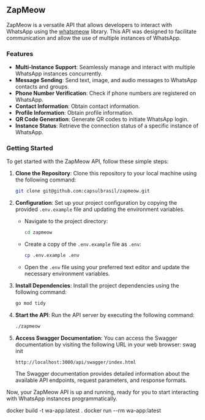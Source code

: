 ## ZapMeow

ZapMeow is a versatile API that allows developers to interact with WhatsApp using the [whatsmeow](https://github.com/tulir/whatsmeow) library. This API was designed to facilitate communication and allow the use of multiple instances of WhatsApp.

### Features

-   **Multi-Instance Support**: Seamlessly manage and interact with multiple WhatsApp instances concurrently.
-   **Message Sending**: Send text, image, and audio messages to WhatsApp contacts and groups.
-   **Phone Number Verification**: Check if phone numbers are registered on WhatsApp.
-   **Contact Information**: Obtain contact information.
-   **Profile Information**: Obtain profile information.
-   **QR Code Generation**: Generate QR codes to initiate WhatsApp login.
-   **Instance Status**: Retrieve the connection status of a specific instance of WhatsApp.

### Getting Started

To get started with the ZapMeow API, follow these simple steps:

1. **Clone the Repository**: Clone this repository to your local machine using the following command:

    ```sh
    git clone git@github.com:capsulbrasil/zapmeow.git
    ```

2. **Configuration**: Set up your project configuration by copying the provided `.env.example` file and updating the environment variables.

    - Navigate to the project directory:

        ```sh
        cd zapmeow
        ```

    - Create a copy of the `.env.example` file as `.env`:

        ```sh
        cp .env.example .env
        ```

    - Open the `.env` file using your preferred text editor and update the necessary environment variables.

3. **Install Dependencies**: Install the project dependencies using the following command:

    ```sh
    go mod tidy
    ```

4. **Start the API**: Run the API server by executing the following command:

    ```sh
    ./zapmeow
    ```

5. **Access Swagger Documentation**: You can access the Swagger documentation by visiting the following URL in your web browser:
   swag init
    ```
    http://localhost:3000/api/swagger/index.html
    ```

    The Swagger documentation provides detailed information about the available API endpoints, request parameters, and response formats.

Now, your ZapMeow API is up and running, ready for you to start interacting with WhatsApp instances programmatically.


docker build -t wa-app:latest .
docker run --rm wa-app:latest
